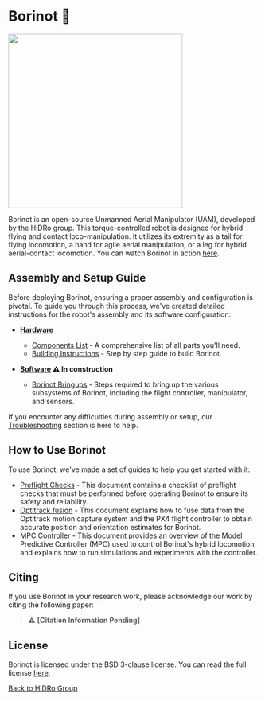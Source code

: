 # Borinot 🐝

<img src="media/borinot_agile.png" width="350">

Borinot is an open-source Unmanned Aerial Manipulator (UAM), developed by the HiDRo group. This torque-controlled robot is designed for hybrid flying and contact loco-manipulation. It utilizes its extremity as a tail for flying locomotion, a hand for agile aerial manipulation, or a leg for hybrid aerial-contact locomotion. You can watch Borinot in action [here](https://www.youtube.com/watch?v=Ob7IIVB6P_A).

<!-- Quick section of the main software associate with it: eagle_mpc_lib -->
<!-- Add section ## Why Borinot Exists -->

## Assembly and Setup Guide
Before deploying Borinot, ensuring a proper assembly and configuration is pivotal. To guide you through this process, we've created detailed instructions for the robot's assembly and its software configuration:

- **[Hardware](hardware/README.md)**
  - [Components List](hardware/components_list.md) - A comprehensive list of all parts you'll need.
  - [Building Instructions](hardware/building_instructions.md) - Step by step guide to build Borinot.
  
- **[Software](software/README.md) :warning: In construction**
  - [Borinot Bringups](resource/bringup.md) - Steps required to bring up the various subsystems of Borinot, including the flight controller, manipulator, and sensors.

If you encounter any difficulties during assembly or setup, our [Troubleshooting](resource/troubleshooting.md) section is here to help.


## How to Use Borinot
To use Borinot, we've made a set of guides to help you get started with it:

- [Preflight Checks](resource/preflight.md) - This document contains a checklist of preflight checks that must be performed before operating Borinot to ensure its safety and reliability.
- [Optitrack fusion](resource/optitrack.md) - This document explains how to fuse data from the Optitrack motion capture system and the PX4 flight controller to obtain accurate position and orientation estimates for Borinot.
- [MPC Controller](resource/mpc.md) - This document provides an overview of the Model Predictive Controller (MPC) used to control Borinot's hybrid locomotion, and explains how to run simulations and experiments with the controller.

## Citing
If you use Borinot in your research work, please acknowledge our work by citing the following paper:

> :warning: **[Citation Information Pending]**
<!-- Add citation when available -->

## License

Borinot is licensed under the BSD 3-clause license. You can read the full license [here](LICENSE.md).

[Back to HiDRo Group](../profile/README.md)
